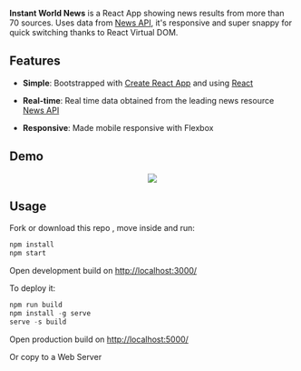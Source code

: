 
</p>

__Instant World News__ is a React App showing news results from more than 70 sources. Uses data from [News API](https://newsapi.org/), it's responsive and super snappy for quick switching thanks to React Virtual DOM.
## Features

* __Simple__: Bootstrapped with [Create React App](https://github.com/facebookincubator/create-react-app) and using [React](https://facebook.github.io/react/)

* __Real-time__: Real time data obtained from the leading news resource [News API](https://newsapi.org/)

* __Responsive__: Made mobile responsive with Flexbox


<!---  SCREENSHOOT   -->

## Demo

<div align="center">
    <img src="https://i.imgur.com/6zvZUr3.png"/>
</div>

## Usage

Fork or download this repo , move inside and run:

```javascript
npm install
npm start
```
Open development build on [http://localhost:3000/](http://localhost:3000/)

To deploy it:

```javascript
npm run build
npm install -g serve
serve -s build
```
Open production build on [http://localhost:5000/](http://localhost:5000/)

Or copy to a Web Server
